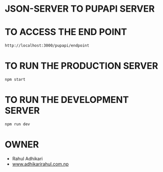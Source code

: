 # JSON-SERVER TO PUPAPI SERVER

# TO ACCESS THE END POINT

```sh
http://localhost:3000/pupapi/endpoint
```

# TO RUN THE PRODUCTION SERVER

```sh
npm start
```

# TO RUN THE DEVELOPMENT SERVER

```sh
npm run dev
```
# OWNER 
- Rahul Adhikari
- <a href= "https://www.adhikarirahul.com.np" target="_blank">www.adhikarirahul.com.np</a>
